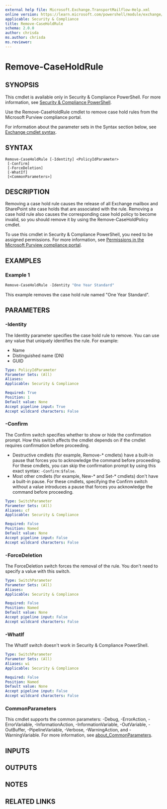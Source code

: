 ```yaml
---
external help file: Microsoft.Exchange.TransportMailflow-Help.xml
online version: https://learn.microsoft.com/powershell/module/exchange/remove-caseholdrule
applicable: Security & Compliance
title: Remove-CaseHoldRule
schema: 2.0.0
author: chrisda
ms.author: chrisda
ms.reviewer:
---
```


# Remove-CaseHoldRule

## SYNOPSIS
This cmdlet is available only in Security & Compliance PowerShell. For more information, see [Security & Compliance PowerShell](https://learn.microsoft.com/powershell/exchange/scc-powershell).

Use the Remove-CaseHoldRule cmdlet to remove case hold rules from the Microsoft Purview compliance portal.

For information about the parameter sets in the Syntax section below, see [Exchange cmdlet syntax](https://learn.microsoft.com/powershell/exchange/exchange-cmdlet-syntax).

## SYNTAX

```
Remove-CaseHoldRule [-Identity] <PolicyIdParameter>
 [-Confirm]
 [-ForceDeletion]
 [-WhatIf]
 [<CommonParameters>]
```

## DESCRIPTION
Removing a case hold rule causes the release of all Exchange mailbox and SharePoint site case holds that are associated with the rule. Removing a case hold rule also causes the corresponding case hold policy to become invalid, so you should remove it by using the Remove-CaseHoldPolicy cmdlet.

To use this cmdlet in Security & Compliance PowerShell, you need to be assigned permissions. For more information, see [Permissions in the Microsoft Purview compliance portal](https://learn.microsoft.com/microsoft-365/compliance/microsoft-365-compliance-center-permissions).

## EXAMPLES

### Example 1
```powershell
Remove-CaseHoldRule -Identity "One Year Standard"
```

This example removes the case hold rule named "One Year Standard".

## PARAMETERS

### -Identity
The Identity parameter specifies the case hold rule to remove. You can use any value that uniquely identifies the rule. For example:

- Name
- Distinguished name (DN)
- GUID

```yaml
Type: PolicyIdParameter
Parameter Sets: (All)
Aliases:
Applicable: Security & Compliance

Required: True
Position: 1
Default value: None
Accept pipeline input: True
Accept wildcard characters: False
```

### -Confirm
The Confirm switch specifies whether to show or hide the confirmation prompt. How this switch affects the cmdlet depends on if the cmdlet requires confirmation before proceeding.

- Destructive cmdlets (for example, Remove-\* cmdlets) have a built-in pause that forces you to acknowledge the command before proceeding. For these cmdlets, you can skip the confirmation prompt by using this exact syntax: `-Confirm:$false`.
- Most other cmdlets (for example, New-\* and Set-\* cmdlets) don't have a built-in pause. For these cmdlets, specifying the Confirm switch without a value introduces a pause that forces you acknowledge the command before proceeding.

```yaml
Type: SwitchParameter
Parameter Sets: (All)
Aliases: cf
Applicable: Security & Compliance

Required: False
Position: Named
Default value: None
Accept pipeline input: False
Accept wildcard characters: False
```

### -ForceDeletion
The ForceDeletion switch forces the removal of the rule. You don't need to specify a value with this switch.

```yaml
Type: SwitchParameter
Parameter Sets: (All)
Aliases:
Applicable: Security & Compliance

Required: False
Position: Named
Default value: None
Accept pipeline input: False
Accept wildcard characters: False
```

### -WhatIf
The WhatIf switch doesn't work in Security & Compliance PowerShell.

```yaml
Type: SwitchParameter
Parameter Sets: (All)
Aliases: wi
Applicable: Security & Compliance

Required: False
Position: Named
Default value: None
Accept pipeline input: False
Accept wildcard characters: False
```

### CommonParameters
This cmdlet supports the common parameters: -Debug, -ErrorAction, -ErrorVariable, -InformationAction, -InformationVariable, -OutVariable, -OutBuffer, -PipelineVariable, -Verbose, -WarningAction, and -WarningVariable. For more information, see [about_CommonParameters](https://go.microsoft.com/fwlink/p/?LinkID=113216).

## INPUTS

## OUTPUTS

## NOTES

## RELATED LINKS
